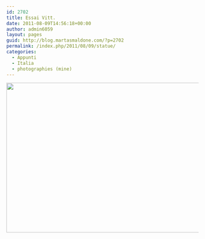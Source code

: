 ```yaml
---
id: 2702
title: Essai Vitt.
date: 2011-08-09T14:56:18+00:00
author: admin6059
layout: pages
guid: http://blog.martasmaldone.com/?p=2702
permalink: /index.php/2011/08/09/statue/
categories:
  - Appunti
  - Italia
  - photographies (mine)
---
```

<p style="text-align: center;">
  <img class="aligncenter  wp-image-2703" title="statue" src="http://blog.martasmaldone.eu/wp-content/uploads/2013/04/statue.jpg" alt="" width="525" height="392" srcset="http://blog.martasmaldone.eu/wp-content/uploads/2013/04/statue.jpg 583w, http://blog.martasmaldone.eu/wp-content/uploads/2013/04/statue-300x224.jpg 300w" sizes="(max-width: 525px) 100vw, 525px" />
</p>